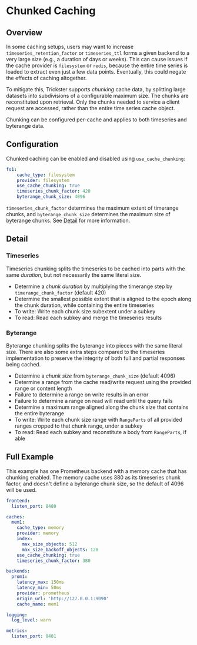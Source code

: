 # Chunked Caching

## Overview
In some caching setups, users may want to increase `timeseries_retention_factor` or `timeseries_ttl` forms a given backend to a very large size (e.g., a duration of days or weeks). This can cause issues if the cache provider is
`filesystem` or `redis`, because the entire time series is loaded to extract
even just a few data points. Eventually, this could negate the effects of
caching altogether.

To mitigate this, Trickster supports *chunking* cache data, by splitting large datasets into subdivisions of a configurable maximum size. The chunks are reconstituted upon retrieval. Only the chunks needed to service a client request are accessed, rather than the entire time series cache object.

Chunking can be configured per-cache and applies to both timeseries and byterange data.

## Configuration

Chunked caching can be enabled and disabled using `use_cache_chunking`:

```yaml
fs1:
    cache_type: filesystem
    provider: filesystem
    use_cache_chunking: true
    timeseries_chunk_factor: 420
    byterange_chunk_size: 4096
```

`timeseries_chunk_factor` determines the maximum extent of timerange chunks, and `byterange_chunk_size` determines the maximum size of byterange chunks. See [Detail](#detail) for more information.

## Detail

### Timeseries

Timeseries chunking splits the timeseries to be cached into parts with the same *duration*, but not necessarily the same literal size.

- Determine a *chunk duration* by multiplying the timerange step by `timerange_chunk_factor` (default 420)
- Determine the smallest possible extent that is aligned to the epoch along the chunk duration, while containing the entire timeseries
- To write: Write each chunk size subextent under a subkey
- To read: Read each subkey and merge the timeseries results

### Byterange

Byterange chunking splits the byterange into pieces with the same literal size. There are also some extra steps compared to the timeseries implementation to preserve the integrity of both full and partial responses being cached.

- Determine a *chunk size* from `byterange_chunk_size` (default 4096)
- Determine a range from the cache read/write request using the provided range or content length
- Failure to determine a range on write results in an error
- Failure to determine a range on read will read until the query fails
- Determine a maximum range aligned along the chunk size that contains the entire byterange
- To write: Write each chunk size range with `RangeParts` of all provided ranges cropped to that chunk range, under a subkey
- To read: Read each subkey and reconstitute a body from `RangeParts`, if able

## Full Example

This example has one Prometheus backend with a memory cache that has chunking enabled. The memory cache uses 380 as its timeseries chunk factor, and doesn't define a byterange chunk size, so the default of 4096 will be used.

```yaml
frontend:
  listen_port: 8480

caches:
  mem1:
    cache_type: memory
    provider: memory
    index:
      max_size_objects: 512
      max_size_backoff_objects: 128
    use_cache_chunking: true
    timeseries_chunk_factor: 380

backends:
  prom1:
    latency_max: 150ms
    latency_min: 50ms
    provider: prometheus
    origin_url: 'http://127.0.0.1:9090'
    cache_name: mem1

logging:
  log_level: warn

metrics:
  listen_port: 8481
```
